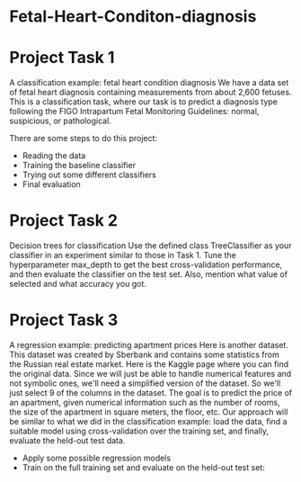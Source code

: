 # Fetal-Heart-Conditon-diagnosis
# Project Task 1
 A classification example: fetal heart condition diagnosis
We have a data set of fetal heart diagnosis containing measurements from about 2,600 fetuses. This is a classification task, where our task is to predict a diagnosis type following the FIGO Intrapartum Fetal Monitoring Guidelines: normal, suspicious, or pathological.


There are some steps to do this project:
* Reading the data
* Training the baseline classifier
* Trying out some different classifiers
* Final evaluation


# Project Task 2
Decision trees for classification
Use the defined class TreeClassifier as your classifier in an experiment similar to those in Task 1. Tune the hyperparameter max_depth to get the best cross-validation performance, and then evaluate the classifier on the test set. Also, mention what value of selected and what accuracy you got.


# Project Task 3
A regression example: predicting apartment prices
Here is another dataset. This dataset was created by Sberbank and contains some statistics from the Russian real estate market. Here is the Kaggle page where you can find the original data.
Since we will just be able to handle numerical features and not symbolic ones, we'll need a simplified version of the dataset. So we'll just select 9 of the columns in the dataset. 
The goal is to predict the price of an apartment, given numerical information such as the number of rooms, the size of the apartment in square meters, the floor, etc. Our approach will be similar to what we did in the classification example: load the data, find a suitable model using cross-validation over the training set, and finally, evaluate the held-out test data.
* Apply some possible regression models 
* Train on the full training set and evaluate on the held-out test set:
